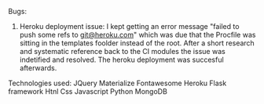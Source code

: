 Bugs:

1. Heroku deployment issue:
I kept getting an error message "failed to push some refs to git@heroku.com" which was due that the Procfile was sitting in the templates foolder instead of the root. After a short research and systematic reference back to the CI modules the issue was indetified and resolved. The heroku deployment was succesful afterwards.

Technologies used:
JQuery
Materialize
Fontawesome
Heroku
Flask framework
Htnl
Css
Javascript
Python
MongoDB
